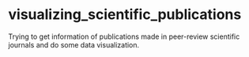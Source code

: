 # visualizing_scientific_publications
Trying to get information of publications made in peer-review scientific journals and do some data visualization.
